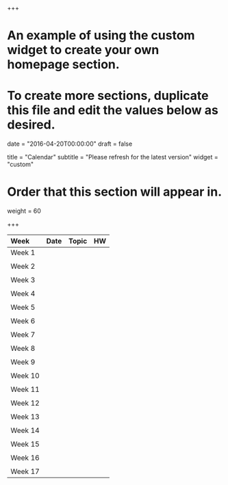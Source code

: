 +++
# An example of using the custom widget to create your own homepage section.
# To create more sections, duplicate this file and edit the values below as desired.

date = "2016-04-20T00:00:00"
draft = false

title = "Calendar"
subtitle = "Please refresh for the latest version"
widget = "custom"

# Order that this section will appear in.
weight = 60

+++

| Week |   Date | Topic |   HW |
|:--|:-------|:---------------------------|:---|
| Week 1    |        | | |
|    |        | | |
| Week 2    |        | | |
|    |        | | |
| Week 3    |        | | |
|    |        | | |
| Week 4    |        | | |
|    |        | | |
| Week 5    |        | | |
|    |        | | |
| Week 6    |        | | |
|    |        | | |
| Week 7    |        | | |
|    |        | | |
| Week 8    |        | | |
|    |        | | |
| Week 9    |        | | |
|    |        | | |
| Week 10    |        | | |
|    |        | | |
| Week 11    |        | | |
|    |        | | |
| Week 12    |        | | |
|    |        | | |
| Week 13    |        | | |
|    |        | | |
| Week 14    |        | | |
|    |        | | |
| Week 15    |        | | |
|    |        | | |
| Week 16    |        | | |
|    |        | | |
| Week 17    |        | | |
